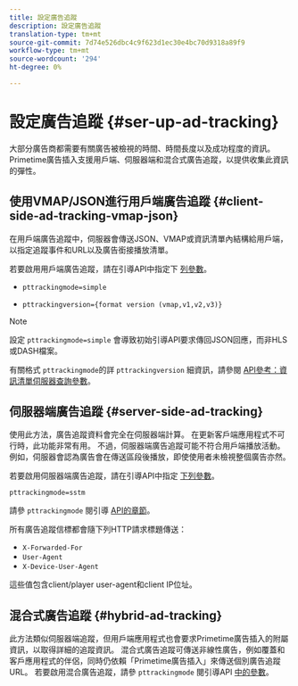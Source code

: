 ```yaml
---
title: 設定廣告追蹤
description: 設定廣告追蹤
translation-type: tm+mt
source-git-commit: 7d74e526dbc4c9f623d1ec30e4bc70d9318a89f9
workflow-type: tm+mt
source-wordcount: '294'
ht-degree: 0%

---
```



# 設定廣告追蹤 {#ser-up-ad-tracking}

大部分廣告商都需要有關廣告被檢視的時間、時間長度以及成功程度的資訊。 Primetime廣告插入支援用戶端、伺服器端和混合式廣告追蹤，以提供收集此資訊的彈性。

## 使用VMAP/JSON進行用戶端廣告追蹤 {#client-side-ad-tracking-vmap-json}

在用戶端廣告追蹤中，伺服器會傳送JSON、VMAP或資訊清單內結構給用戶端，以指定追蹤事件和URL以及廣告銜接播放清單。

若要啟用用戶端廣告追蹤，請在引導API中指定下 [列參數](/help/dynamic-ad-insertion/msapi-topics/ms-getting-started/ms-api-query-params.md)。

* `pttrackingmode=simple`

* `pttrackingversion={format version (vmap,v1,v2,v3)}`

>[!NOTE]
>
>設定 `pttrackingmode=simple` 會導致初始引導API要求傳回JSON回應，而非HLS或DASH檔案。

有關格式 `pttrackingmode`的詳 `pttrackingversion` 細資訊，請參閱 [API參考：資訊清單伺服器查詢參數](/help/dynamic-ad-insertion/msapi-topics/ms-getting-started/ms-api-query-params.md)。

## 伺服器端廣告追蹤 {#server-side-ad-tracking}

使用此方法，廣告追蹤資料會完全在伺服器端計算。 在更新客戶端應用程式不可行時，此功能非常有用。 不過，伺服器端廣告追蹤可能不符合用戶端播放活動。 例如，伺服器會認為廣告會在傳送區段後播放，即使使用者未檢視整個廣告亦然。

若要啟用伺服器端廣告追蹤，請在引導API中指定 [下列參數](/help/dynamic-ad-insertion/msapi-topics/ms-getting-started/ms-api-query-params.md)。

`pttrackingmode=sstm`

請參 `pttrackingmode` 閱引導 [API的章節](/help/dynamic-ad-insertion/msapi-topics/ms-getting-started/ms-api-query-params.md)。

所有廣告追蹤信標都會隨下列HTTP請求標題傳送：

* `X-Forwarded-For`
* `User-Agent`
* `X-Device-User-Agent`

這些值包含client/player user-agent和client IP位址。

## 混合式廣告追蹤 {#hybrid-ad-tracking}

此方法類似伺服器端追蹤，但用戶端應用程式也會要求Primetime廣告插入的附屬資訊，以取得詳細的追蹤資訊。 混合式廣告追蹤可傳送非線性廣告，例如覆蓋和客戶應用程式的伴侶，同時仍依賴「Primetime廣告插入」來傳送個別廣告追蹤URL。
若要啟用混合廣告追蹤，請參 `pttrackingmode` 閱引導API [中的參數](/help/dynamic-ad-insertion/msapi-topics/ms-getting-started/ms-api-query-params.md)。
